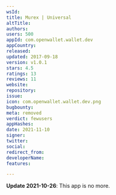 ```yaml
---
wsId: 
title: Murex | Universal
altTitle: 
authors: 
users: 500
appId: com.openwallet.wallet.dev
appCountry: 
released: 
updated: 2017-09-18
version: v1.0.1
stars: 4.5
ratings: 13
reviews: 11
website: 
repository: 
issue: 
icon: com.openwallet.wallet.dev.png
bugbounty: 
meta: removed
verdict: fewusers
appHashes: 
date: 2021-11-10
signer: 
twitter: 
social: 
redirect_from: 
developerName: 
features: 

---
```


**Update 2021-10-26**: This app is no more.


